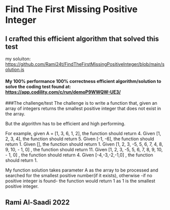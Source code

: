 # Find The First Missing Positive Integer
## I crafted this efficient algorithm that solved this test

my soluiton: https://github.com/Rami24t/FindTheFirstMissingPositiveInteger/blob/main/solution.js

#### My 100% performance 100% correctness efficient algorithm/solution to solve the coding test found at: https://app.codility.com/c/run/demoP9WWQW-UE3/

###The challenge/test 
The challenge is to write a function that, given an array of integers returns the smallest positive integer that does not exist in the array.

But the algorithm has to be efficient and high performing.

For example, given A = [1, 3, 6, 1, 2], the function should return 4.
Given [1, 2, 3, 4], the function should return 5.
Given [-1, -6], the function should return 1.
Given [], the function should return 1.
Given [1, 2, 3, -5, 5, 6, 7, 4, 8, 9, 10, - 1, 0] , the function should return 11.
Given [1, 2, 3, -5, 5, 6, 7, 8, 9, 10, - 1, 0] , the function should return 4.
Given [-4,-3,-2,-1,0] , the function should return 1.

My function solution takes parameter A as the array to be processed and searched for the smallest positive number(if it exists),
otherwise -if no positive integer is found- the function would return 1 as 1 is the smallest positive integer.

## Rami Al-Saadi 2022 
